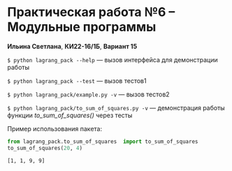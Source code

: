 # Практическая работа №6 – Модульные программы

**Ильина Светлана**,
**КИ22-16/1Б**,
**Вариант 15**

`$ python lagrang_pack --help` — вызов интерфейса для демонстрации работы

`$ python lagrang_pack --test` — вызов тестов1

`$ python lagrang_pack/example.py -v` — вызов тестов2

`$ python lagrang_pack/to_sum_of_squares.py -v` — демонстрация работы функции _to_sum_of_squares()_ через тесты

Пример использования пакета:

```python
from lagrang_pack.to_sum_of_squares  import to_sum_of_squares
to_sum_of_squares(20, 4)
```

`[1, 1, 9, 9]`
